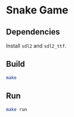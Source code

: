 # Snake Game

## Dependencies

Install `sdl2` and `sdl2_ttf`.


## Build

```sh
make
```

## Run

```sh
make run
```
